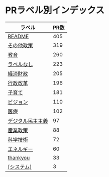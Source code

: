 # PRラベル別インデックス

| ラベル | PR数 |
|--------|------|
| [README](label_README.md) | 405 |
| [その他政策](label_その他政策.md) | 319 |
| [教育](label_教育.md) | 260 |
| [ラベルなし](label_ラベルなし.md) | 223 |
| [経済財政](label_経済財政.md) | 205 |
| [行政改革](label_行政改革.md) | 196 |
| [子育て](label_子育て.md) | 181 |
| [ビジョン](label_ビジョン.md) | 110 |
| [医療](label_医療.md) | 102 |
| [デジタル民主主義](label_デジタル民主主義.md) | 97 |
| [産業政策](label_産業政策.md) | 88 |
| [科学技術](label_科学技術.md) | 72 |
| [エネルギー](label_エネルギー.md) | 60 |
| [thankyou](label_thankyou.md) | 33 |
| [[システム]](label_[システム].md) | 3 |
